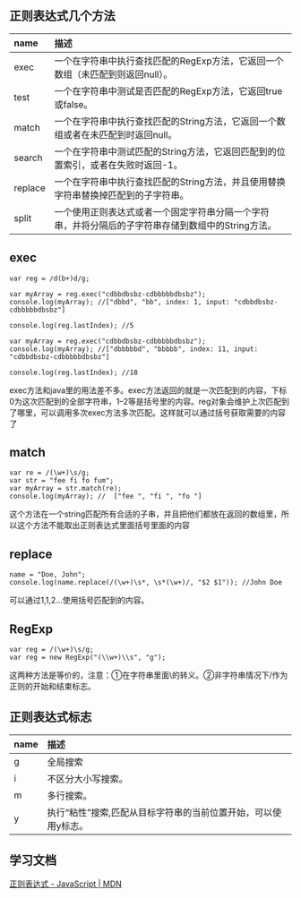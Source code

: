 ## 正则表达式几个方法

|name|描述|
|:-|:-|
|exec|一个在字符串中执行查找匹配的RegExp方法，它返回一个数组（未匹配到则返回null）。|
|test|一个在字符串中测试是否匹配的RegExp方法，它返回true或false。|
|match|一个在字符串中执行查找匹配的String方法，它返回一个数组或者在未匹配到时返回null。|
|search|一个在字符串中测试匹配的String方法，它返回匹配到的位置索引，或者在失败时返回-1。|
|replace|一个在字符串中执行查找匹配的String方法，并且使用替换字符串替换掉匹配到的子字符串。|
|split|一个使用正则表达式或者一个固定字符串分隔一个字符串，并将分隔后的子字符串存储到数组中的String方法。|

## exec

	var reg = /d(b+)d/g;

    var myArray = reg.exec("cdbbdbsbz-cdbbbbbdbsbz");
    console.log(myArray); //["dbbd", "bb", index: 1, input: "cdbbdbsbz-cdbbbbbdbsbz"]

    console.log(reg.lastIndex); //5

    var myArray = reg.exec("cdbbdbsbz-cdbbbbbdbsbz");
    console.log(myArray); //["dbbbbbd", "bbbbb", index: 11, input: "cdbbdbsbz-cdbbbbbdbsbz"]

    console.log(reg.lastIndex); //18

exec方法和java里的用法差不多。exec方法返回的就是一次匹配到的内容，下标0为这次匹配到的全部字符串，1–2等是括号里的内容。reg对象会维护上次匹配到了哪里，可以调用多次exec方法多次匹配。这样就可以通过括号获取需要的内容了

## match

	var re = /(\w+)\s/g;
    var str = "fee fi fo fum";
    var myArray = str.match(re);
    console.log(myArray); //  ["fee ", "fi ", "fo "] 

这个方法在一个string匹配所有合适的子串，并且把他们都放在返回的数组里，所以这个方法不能取出正则表达式里面括号里面的内容

## replace

	name = "Doe, John";
    console.log(name.replace(/(\w+)\s*, \s*(\w+)/, "$2 $1")); //John Doe 

 可以通过1,1,2…使用括号匹配到的内容。

## RegExp

 	var reg = /(\w+)\s/g;
    var reg = new RegExp("(\\w+)\\s", "g");

这两种方法是等价的，注意：①在字符串里面\的转义。②非字符串情况下/作为正则的开始和结束标志。

## 正则表达式标志

|name|描述|
|:-|:-|
|g|全局搜索|
|i|不区分大小写搜索。|
|m|多行搜索。|
|y|执行“粘性”搜索,匹配从目标字符串的当前位置开始，可以使用y标志。|

## 学习文档

[正则表达式 - JavaScript | MDN](https://developer.mozilla.org/zh-CN/docs/Web/JavaScript/Guide/Regular_Expressions#.E9.80.9A.E8.BF.87.E5.8F.82.E6.95.B0.E8.BF.9B.E8.A1.8C.E9.AB.98.E7.BA.A7.E6.90.9C.E7.B4.A2)